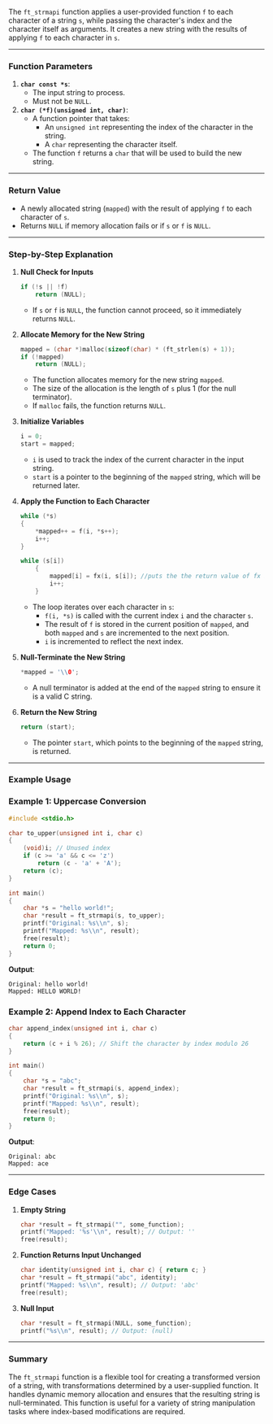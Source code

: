 The `ft_strmapi` function applies a user-provided function `f` to each character of a string `s`, while passing the character's index and the character itself as arguments. It creates a new string with the results of applying `f` to each character in `s`.

---

### **Function Parameters**

1. **`char const *s`**:
    - The input string to process.
    - Must not be `NULL`.
2. **`char (*f)(unsigned int, char)`**:
    - A function pointer that takes:
        - An `unsigned int` representing the index of the character in the string.
        - A `char` representing the character itself.
    - The function `f` returns a `char` that will be used to build the new string.

---

### **Return Value**

- A newly allocated string (`mapped`) with the result of applying `f` to each character of `s`.
- Returns `NULL` if memory allocation fails or if `s` or `f` is `NULL`.

---

### **Step-by-Step Explanation**

1. **Null Check for Inputs**
    
    ```c
    if (!s || !f)
        return (NULL);
    
    ```
    
    - If `s` or `f` is `NULL`, the function cannot proceed, so it immediately returns `NULL`.
2. **Allocate Memory for the New String**
    
    ```c
    mapped = (char *)malloc(sizeof(char) * (ft_strlen(s) + 1));
    if (!mapped)
        return (NULL);
    
    ```
    
    - The function allocates memory for the new string `mapped`.
    - The size of the allocation is the length of `s` plus 1 (for the null terminator).
    - If `malloc` fails, the function returns `NULL`.
3. **Initialize Variables**
    
    ```c
    i = 0;
    start = mapped;
    
    ```
    
    - `i` is used to track the index of the current character in the input string.
    - `start` is a pointer to the beginning of the `mapped` string, which will be returned later.
4. **Apply the Function to Each Character**
    
    ```c
    while (*s)
    {
        *mapped++ = f(i, *s++);
        i++;
    }
    
    ```
    
    ```c
    while (s[i])
    	{
    		mapped[i] = fx(i, s[i]); //puts the the return value of fx in the char of the i position of mapped
    		i++;
    	}
    ```
    
    - The loop iterates over each character in `s`:
        - `f(i, *s)` is called with the current index `i` and the character `s`.
        - The result of `f` is stored in the current position of `mapped`, and both `mapped` and `s` are incremented to the next position.
        - `i` is incremented to reflect the next index.
5. **Null-Terminate the New String**
    
    ```c
    *mapped = '\\0';
    
    ```
    
    - A null terminator is added at the end of the `mapped` string to ensure it is a valid C string.
6. **Return the New String**
    
    ```c
    return (start);
    
    ```
    
    - The pointer `start`, which points to the beginning of the `mapped` string, is returned.

---

### **Example Usage**

### Example 1: Uppercase Conversion

```c
#include <stdio.h>

char to_upper(unsigned int i, char c)
{
    (void)i; // Unused index
    if (c >= 'a' && c <= 'z')
        return (c - 'a' + 'A');
    return (c);
}

int main()
{
    char *s = "hello world!";
    char *result = ft_strmapi(s, to_upper);
    printf("Original: %s\\n", s);
    printf("Mapped: %s\\n", result);
    free(result);
    return 0;
}

```

**Output**:

```
Original: hello world!
Mapped: HELLO WORLD!

```

### Example 2: Append Index to Each Character

```c
char append_index(unsigned int i, char c)
{
    return (c + i % 26); // Shift the character by index modulo 26
}

int main()
{
    char *s = "abc";
    char *result = ft_strmapi(s, append_index);
    printf("Original: %s\\n", s);
    printf("Mapped: %s\\n", result);
    free(result);
    return 0;
}

```

**Output**:

```
Original: abc
Mapped: ace

```

---

### **Edge Cases**

1. **Empty String**
    
    ```c
    char *result = ft_strmapi("", some_function);
    printf("Mapped: '%s'\\n", result); // Output: ''
    free(result);
    
    ```
    
2. **Function Returns Input Unchanged**
    
    ```c
    char identity(unsigned int i, char c) { return c; }
    char *result = ft_strmapi("abc", identity);
    printf("Mapped: %s\\n", result); // Output: 'abc'
    free(result);
    
    ```
    
3. **Null Input**
    
    ```c
    char *result = ft_strmapi(NULL, some_function);
    printf("%s\\n", result); // Output: (null)
    
    ```
    

---

### **Summary**

The `ft_strmapi` function is a flexible tool for creating a transformed version of a string, with transformations determined by a user-supplied function. It handles dynamic memory allocation and ensures that the resulting string is null-terminated. This function is useful for a variety of string manipulation tasks where index-based modifications are required.